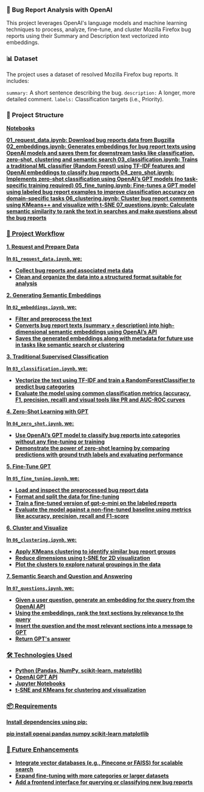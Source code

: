 ### 🐞 Bug Report Analysis with OpenAI

This project leverages OpenAI's language models and machine learning techniques to process, analyze, fine-tune, and cluster Mozilla Firefox bug reports using their Summary and Description text vectorized into embeddings.

### 📊 Dataset

The project uses a dataset of resolved Mozilla Firefox bug reports. It includes:

<code>summary:</code> A short sentence describing the bug.
<code>description:</code> A longer, more detailed comment.
<code>labels:</code> Classification targets (i.e., Priority).

### 📁 Project Structure

<b><u>Notebooks<b><u>

01_request_data.ipynb: Download bug reports data from Bugzilla
02_embeddings.ipynb: Generates embeddings for bug report texts using OpenAI models and saves them for downstream tasks like classification, zero-shot, clustering and semantic search
03_classification.ipynb: Trains a traditional ML classifier (Random Forest) using TF-IDF features and OpenAI embeddings to classify bug reports
04_zero_shot.ipynb: Implements zero-shot classification using OpenAI’s GPT models (no task-specific training required)
05_fine_tuning.ipynb: Fine-tunes a GPT model using labeled bug report examples to improve classification accuracy on domain-specific tasks
06_clustering.ipynb: Cluster bug report comments using KMeans++ and visualize with t-SNE
07_questions.ipynb: Calculate semantic similarity to rank the text in searches and make questions about the bug reports

### 🚀 Project Workflow

<b><u> 1. Request and Prepare Data <b><u>

In <code>01_request_data.ipynb</code>, we:

- Collect bug reports and associated meta data
- Clean and organize the data into a structured format suitable for analysis
  
<b><u> 2. Generating Semantic Embeddings <b><u>

In <code>02_embeddings.ipynb</code>, we:

- Filter and preprocess the text
- Converts bug report texts (summary + description) into high-dimensional semantic embeddings using OpenAI’s API
- Saves the generated embeddings along with metadata for future use in tasks like semantic search or clustering

<b><u> 3. Traditional Supervised Classification <b><u>

In <code>03_classification.ipynb</code>, we:

- Vectorize the text using TF-IDF and train a RandomForestClassifier to predict bug categories
- Evaluate the model using common classification metrics (accuracy, F1, precision, recall) and visual tools like PR and AUC-ROC curves

<b><u> 4. Zero-Shot Learning with GPT <b><u>

In <code>04_zero_shot.ipynb</code>, we:

- Use OpenAI’s GPT model to classify bug reports into categories without any fine-tuning or training
- Demonstrate the power of zero-shot learning by comparing predictions with ground truth labels and evaluating performance

<b><u> 5. Fine-Tune GPT <b><u>

In <code>05_fine_tuning.ipynb</code>, we:

- Load and inspect the preprocessed bug report data
- Format and split the data for fine-tuning
- Train a fine-tuned version of gpt-o-mini on the labeled reports
- Evaluate the model against a non-fine-tuned baseline using metrics like accuracy, precision, recall and F1-score

<b><u> 6. Cluster and Visualize <b><u>

In <code>06_clustering.ipynb</code>, we:

- Apply KMeans clustering to identify similar bug report groups
- Reduce dimensions using t-SNE for 2D visualization
- Plot the clusters to explore natural groupings in the data

<b><u> 7. Semantic Search and Question and Answering <b><u>

In <code>07_questions.ipynb</code>, we:

- Given a user question, generate an embedding for the query from the OpenAI API
- Using the embeddings, rank the text sections by relevance to the query
- Insert the question and the most relevant sections into a message to GPT
- Return GPT's answer

### 🛠️ Technologies Used

- Python (Pandas, NumPy, scikit-learn, matplotlib)
- OpenAI GPT API
- Jupyter Notebooks
- t-SNE and KMeans for clustering and visualization

### 📦 Requirements

Install dependencies using pip:

pip install openai pandas numpy scikit-learn matplotlib

### 📌 Future Enhancements

- Integrate vector databases (e.g., Pinecone or FAISS) for scalable search
- Expand fine-tuning with more categories or larger datasets
- Add a frontend interface for querying or classifying new bug reports